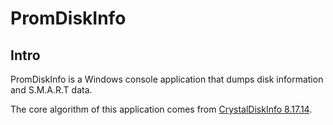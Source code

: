 # PromDiskInfo

## Intro

PromDiskInfo is a Windows console application that dumps disk information and S.M.A.R.T data.

The core algorithm of this application comes from [CrystalDiskInfo 8.17.14](https://crystalmark.info/en/software/crystaldiskinfo/).
